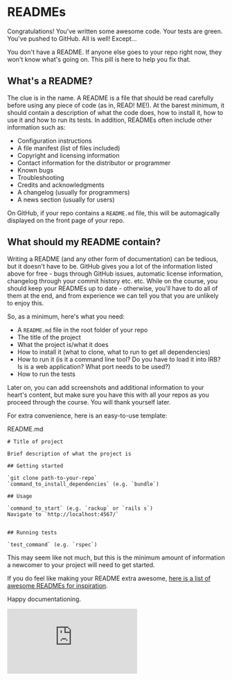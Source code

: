 # READMEs

Congratulations! You've written some awesome code. Your tests are green. You've pushed to GitHub. All is well! Except...

You don't have a README. If anyone else goes to your repo right now, they won't know what's going on. This pill is here to help you fix that.

## What's a README?

The clue is in the name. A README is a file that should be read carefully before using any piece of code (as in, READ! ME!). At the barest minimum, it should contain a description of what the code does, how to install it, how to use it and how to run its tests. In addition, READMEs often include other information such as:

* Configuration instructions
* A file manifest (list of files included)
* Copyright and licensing information
* Contact information for the distributor or programmer
* Known bugs
* Troubleshooting
* Credits and acknowledgments
* A changelog (usually for programmers)
* A news section (usually for users)

On GitHub, if your repo contains a `README.md` file, this will be automagically displayed on the front page of your repo.

## What should my README contain?

Writing a README (and any other form of documentation) can be tedious, but it doesn't have to be. GitHub gives you a lot of the information listed above for free - bugs through GitHub issues, automatic license information, changelog through your commit history etc. etc. While on the course, you should keep your READMEs up to date - otherwise, you'll have to do all of them at the end, and from experience we can tell you that you are unlikely to enjoy this.

So, as a minimum, here's what you need:

* A `README.md` file in the root folder of your repo
* The title of the project
* What the project is/what it does
* How to install it (what to clone, what to run to get all dependencies)
* How to run it (is it a command line tool? Do you have to load it into IRB? Is is a web application? What port needs to be used?)
* How to run the tests

Later on, you can add screenshots and additional information to your heart's content, but make sure you have this with all your repos as you proceed through the course. You will thank yourself later.

For extra convenience, here is an easy-to-use template:

README.md

```
# Title of project

Brief description of what the project is

## Getting started

`git clone path-to-your-repo`
`command_to_install_dependencies` (e.g. `bundle`)

## Usage

`command_to_start` (e.g. `rackup` or `rails s`)
Navigate to `http://localhost:4567/`


## Running tests

`test_command` (e.g. `rspec`)
```

This may seem like not much, but this is the minimum amount of information a newcomer to your project will need to get started.

If you do feel like making your README extra awesome, [here is a list of awesome READMEs for inspiration](https://github.com/matiassingers/awesome-readme).

Happy documentationing.


![Tracking pixel](https://githubanalytics.herokuapp.com/course/pills/readmes.md)
